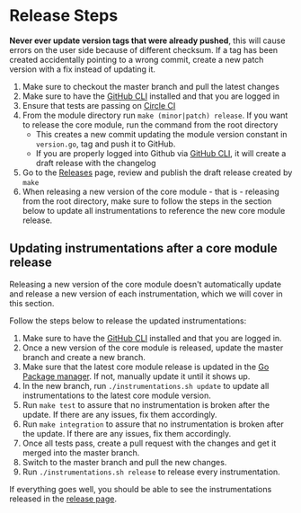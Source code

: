 Release Steps
=============

**Never ever update version tags that were already pushed**, this will cause errors on the user side because of different checksum. If a tag has been created accidentally pointing to a wrong commit, create a new patch version with a fix instead of updating it.

1. Make sure to checkout the master branch and pull the latest changes
2. Make sure to have the [GitHub CLI](https://cli.github.com/) installed and that you are logged in
3. Ensure that tests are passing on [Circle CI](https://app.circleci.com/pipelines/github/instana/go-sensor)
4. From the module directory run `make (minor|patch) release`. If you want to release the core module, run the command from the root directory
   - This creates a new commit updating the module version constant in `version.go`, tag and push it to GitHub.
   - If you are properly logged into Github via [GitHub CLI](https://cli.github.com/), it will create a draft release with the changelog
5. Go to the [Releases](https://github.com/instana/go-sensor/releases) page, review and publish the draft release created by `make`
6. When releasing a new version of the core module - that is - releasing from the root directory, make sure to follow the steps in the section below to update all instrumentations to reference the new core module release.

## Updating instrumentations after a core module release

Releasing a new version of the core module doesn't automatically update and release a new version of each instrumentation, which we will cover in this section.

Follow the steps below to release the updated instrumentations:

1. Make sure to have the [GitHub CLI](https://cli.github.com/) installed and that you are logged in.
1. Once a new version of the core module is released, update the master branch and create a new branch.
1. Make sure that the latest core module release is updated in the [Go Package manager](https://pkg.go.dev/github.com/instana/go-sensor). If not, manually update it until it shows up.
1. In the new branch, run `./instrumentations.sh update` to update all instrumentations to the latest core module version.
1. Run `make test` to assure that no instrumentation is broken after the update. If there are any issues, fix them accordingly.
1. Run `make integration` to assure that no instrumentation is broken after the update. If there are any issues, fix them accordingly.
1. Once all tests pass, create a pull request with the changes and get it merged into the master branch.
1. Switch to the master branch and pull the new changes.
1. Run `./instrumentations.sh release` to release every instrumentation.

If everything goes well, you should be able to see the instrumentations released in the [release page](https://github.com/instana/go-sensor/releases).
